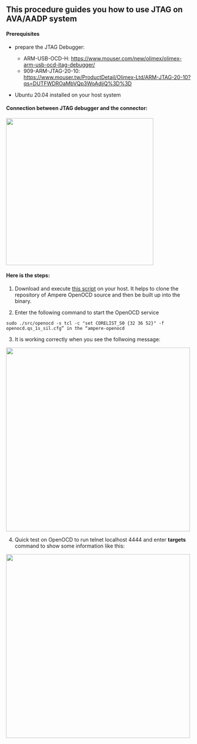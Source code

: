 ## This procedure guides you how to use JTAG on AVA/AADP system

#### Prerequisites
* prepare the JTAG Debugger:
   * ARM-USB-OCD-H: https://www.mouser.com/new/olimex/olimex-arm-usb-ocd-jtag-debugger/ 
   * 909-ARM-JTAG-20-10: https://www.mouser.tw/ProductDetail/Olimex-Ltd/ARM-JTAG-20-10?qs=DUTFWDROaMbVQp3WoAdijQ%3D%3D

* Ubuntu 20.04 installed on your host system



#### Connection between JTAG debugger and the connector:

<img src="https://user-images.githubusercontent.com/48880474/194017397-78b1e935-e996-4237-b294-50a25608eace.png" width="400">

#### Here is the steps:

1. Download and execute [this script](https://hq0epm0west0us0storage.blob.core.windows.net/$web/public/COMHPC/AVA_AADP/JTAG/OpenOCD.sh) on your host. It helps to clone the repository of Ampere OpenOCD source and then be built up into the binary. 

2. Enter the following command to start the OpenOCD service

```
sudo ./src/openocd -s tcl -c "set CORELIST_S0 {32 36 52}" -f openocd.qs_1s_sil.cfg” in the “ampere-openocd
```

3. It is working correctly when you see the follwoing message: 
<img src="https://user-images.githubusercontent.com/48880474/194020595-c46a29c6-76cf-4f60-9917-a5e231661abb.png" width="500">

 
4. Quick test on OpenOCD to run telnet localhost 4444 and enter **targets** command to show some information like this:
 
<img src="https://user-images.githubusercontent.com/48880474/194022293-38da324f-f00e-4a18-b158-2db05000bead.png" width="500">
